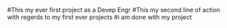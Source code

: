 #This my ever first project as a Devep Engr
#This my second line of action with regerds to my first ever projects
#i am done with my project